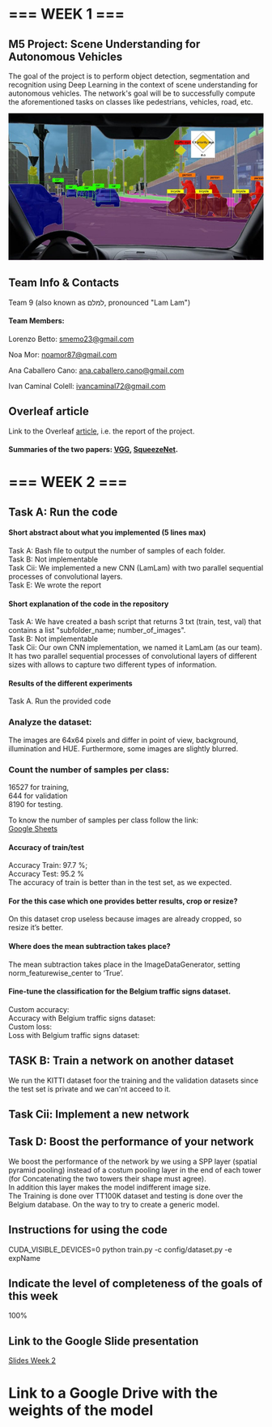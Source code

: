 # === WEEK 1 ===

## M5 Project: Scene Understanding for Autonomous Vehicles
The goal of the project is to perform object detection, segmentation and recognition using Deep Learning in the context of scene understanding for autonomous vehicles. The network's goal will be to successfully compute the aforementioned tasks on classes like pedestrians, vehicles, road, etc.

<p align="center">
<img src="https://github.com/BourbonCreams/mcv-m5/blob/master/imgs/introduction.jpg" width="600"/>
</p>

## Team Info & Contacts

Team 9 (also known as למלם, pronounced "Lam Lam")

#### Team Members:

Lorenzo Betto: smemo23@gmail.com

Noa Mor: noamor87@gmail.com

Ana Caballero Cano: ana.caballero.cano@gmail.com

Ivan Caminal Colell: ivancaminal72@gmail.com

## Overleaf article
Link to the Overleaf [article](https://www.overleaf.com/read/rwdjpbdgsbdk), i.e. the report of the project.


#### Summaries of the two papers: <a href="https://drive.google.com/open?id=1M0HRZNI0OJJiaiefAOT1j8ABFqY55E2JLAgv--reY1E">VGG</a>, <a href="https://drive.google.com/open?id=1eKTcFKF5oGYx-GdWhsLea28V4AF49iJHj9ZHYdvrcas">SqueezeNet</a>.


# === WEEK 2 ===

## Task A: Run the code
#### Short abstract about what you implemented (5 lines max)
Task A: Bash file to output the number of samples of each folder. <br/>
Task B: Not implementable  <br/>
Task Cii: We implemented a new CNN (LamLam) with two parallel sequential processes of convolutional layers.  <br/>
Task E: We wrote the report

#### Short explanation of the code in the repository
Task A: We have created a bash script that returns 3 txt (train, test, val) that contains a list "subfolder_name; number_of_images".  <br/>
Task B: Not implementable  <br/>
Task Cii: Our own CNN implementation, we named it LamLam (as our team). 
It has two parallel sequential processes of convolutional layers of different sizes with allows to capture two different types of information.

#### Results of the different experiments
Task A. Run the provided code
### Analyze the dataset: 
The images are 64x64 pixels and differ in point of view, background, illumination and HUE. Furthermore, some images are slightly blurred.

### Count the number of samples per class:
16527 for training,  <br/>
644 for validation   <br/>
8190 for testing.  <br/>

To know the number of samples per class follow the link:  <br/>
<a href="https://drive.google.com/open?id=1NHeXsCl0G7QeRQZ1zyJq4GQdM6JjK0EQ1RyuQMIPJic">Google Sheets</a>

#### Accuracy of train/test
Accuracy Train: 97.7 %;  <br/>
Accuracy Test: 95.2 %  <br/>
The accuracy of train is better  than in the test set, as we expected.

#### For the this case which one provides better results, crop or resize?
On this dataset crop useless because images are already cropped, so resize it’s better.

####  Where does the mean subtraction takes place?
The mean subtraction takes place in the ImageDataGenerator, setting norm_featurewise_center to ‘True’.

#### Fine-tune the classification for the Belgium traffic signs dataset.
Custom accuracy:		 <br/>
Accuracy with Belgium traffic signs dataset:  <br/>
Custom loss:			 <br/>
Loss with Belgium traffic signs dataset:  <br/>


## TASK B: Train a network on another dataset
We run the KITTI dataset foor the training and the validation datasets since the test set is private and we can'nt acceed to it.

## Task Cii: Implement a new network

## Task D: Boost the performance of your network
We boost the performance of the network by we using a SPP layer (spatial pyramid pooling) instead of a costum pooling layer in the end of each tower (for Concatenating the two towers their shape must agree).<br/>
 In addition this layer makes the model indifferent image size.<br/>
The Training is done over TT100K dataset and  testing is done over  the Belgium database. On the way to try to create a generic model. <br/>

## Instructions for using the code
CUDA_VISIBLE_DEVICES=0 python train.py -c config/dataset.py -e expName

## Indicate the level of completeness of the goals of this week 
100% 

## Link to the Google Slide presentation
<a href="https://drive.google.com/open?id=1xdwzScs1yIeNa9y7kvcai-PCpIQG_0BUL5POIirqQiM">Slides Week 2 </a>

# Link to a Google Drive with the weights of the model 

